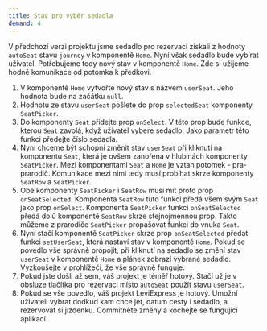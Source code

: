 ```yaml
---
title: Stav pro výběr sedadla
demand: 4
---
```


V předchozí verzi projektu jsme sedadlo pro rezervaci získali z hodnoty `autoSeat` stavu `journey` v komponentě `Home`. Nyní však sedadlo bude vybírat uživatel. Potřebujeme tedy nový stav v komponentě `Home`. Zde si užijeme hodně komunikace od potomka k předkovi.

1. V komponentě `Home` vytvořte nový stav s názvem `userSeat`. Jeho hodnota bude na začátku `null`.
1. Hodnotu ze stavu `userSeat` pošlete do prop `selectedSeat` komponenty `SeatPicker`.
1. Do komponenty `Seat` přidejte prop `onSelect`. V této prop bude funkce, kterou `Seat` zavolá, když uživatel vybere sedadlo. Jako parametr této funkci předejte číslo sedadla.
1. Nyní chceme být schopní změnit stav `userSeat` při kliknutí na komponentu `Seat`, která je ovšem zanořena v hlubínách komponenty `SeatPicker`. Mezi komponentami `Seat` a `Home` je vztah potomek - pra-prarodič. Komunikace mezi nimi tedy musí probíhat skrze komponenty `SeatRow` a `SeatPicker`.
1. Obě komponenty `SeatPicker` i `SeatRow` musí mít proto prop `onSeatSelected`. Komponenta `SeatRow` tuto funkci předá všem svým `Seat` jako prop `onSelect`. Komponenta `SeatPicker` funkci `onSeatSelected` předá dolů komponentě `SeatRow` skrze stejnojmennou prop. Takto můžeme z prarodiče `SeatPicker` propašovat funkci do vnuka `Seat`.
1. Nyní stačí komponentě `SeatPicker` skrze prop `onSeatSelected` předat funkci `setUserSeat`, která nastaví stav v komponentě `Home`. Pokud se povedlo vše správně propojit, při kliknutí na sedadlo se změní stav `userSeat` v komponentě `Home` a plánek zobrazí vybrané sedadlo. Vyzkoušejte v prohlížeči, že vše správně funguje.
1. Pokud jste došli až sem, váš projekt je téměř hotový. Stačí už je v obsluze tlačítka pro rezervaci místo `autoSeat` použít stavu `userSeat`.
1. Pokud se vše povedlo, váš projekt LeviExpress je hotový. Umožní uživateli vybrat dodkud kam chce jet, datum cesty i sedadlo, a rezervovat si jízdenku. Commitněte změny a kochejte se fungující aplikací.
